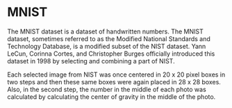 # MNIST
The MNIST dataset is a dataset of handwritten numbers. The MNIST dataset, sometimes referred to as the Modified National Standards and Technology Database, is a modified subset of the NIST dataset. Yann LeCun, Corinna Cortes, and Christopher Burges officially introduced this dataset in 1998 by selecting and combining a part of NIST.

Each selected image from NIST was once centered in 20 x 20 pixel boxes in two steps and then these same boxes were again placed in 28 x 28 boxes. Also, in the second step, the number in the middle of each photo was calculated by calculating the center of gravity in the middle of the photo.
